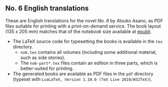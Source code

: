 ## No. 6 English translations

These are English translations for the novel *No. 6* by Atsuko Asano, as PDF files suitable for printing with a print-on-demand service.
The book layout (135 x 205 mm) matches that of the *notebook* size available at [epubli](http://epubli.de).

- The LaTeX source code for typesetting the books is available in the `tex` directory.
  - `no6.tex` contains all volumes (including some additional material, such as side stories).
  - The `no6-part*.tex` files contain an edition in three parts, which is better-suited for printing.
- The generated books are available as PDF files in the `pdf` directory (typeset with `LuaLaTeX, Version 1.10.0 (TeX Live 2019/W32TeX)`).
